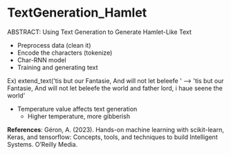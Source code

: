 # TextGeneration_Hamlet

ABSTRACT: Using Text Generation to Generate Hamlet-Like Text

- Preprocess data (clean it)
- Encode the characters (tokenize)
- Char-RNN model
- Training and generating text

Ex) extend_text('tis but our Fantasie, And will not let beleefe ' --> 'tis but our Fantasie, And will not let beleefe the world and father lord, i haue seene the world'
- Temperature value affects text generation
    - Higher temperature, more gibberish


 **References**: Géron, A. (2023). Hands-on machine learning with scikit-learn, Keras, and tensorflow: Concepts, tools, and techniques to build Intelligent Systems. O’Reilly Media. 
